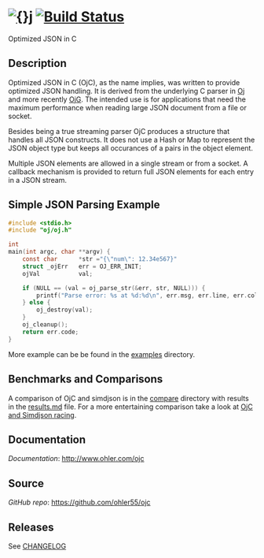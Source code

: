 # [![{}j](http://www.ohler.com/ojc/doc/ojc_128.svg)](http://www.ohler.com/ojc) [![Build Status](https://img.shields.io/travis/ohler55/ojc/master.svg?logo=travis)](http://travis-ci.org/ohler55/ojc?branch=master)

Optimized JSON in C

## Description

Optimized JSON in C (OjC), as the name implies, was written to provide
optimized JSON handling. It is derived from the underlying C parser in
[Oj](http://www.ohler.com/oj) and more recently
[OjG](https://github.com/ohler55/ojg). The intended use is for
applications that need the maximum performance when reading large JSON
document from a file or socket.

Besides being a true streaming parser OjC produces a structure that handles all
JSON constructs. It does not use a Hash or Map to represent the JSON object type
but keeps all occurances of a pairs in the object element.

Multiple JSON elements are allowed in a single stream or from a socket. A
callback mechanism is provided to return full JSON elements for each entry in a
JSON stream.

## Simple JSON Parsing Example

```c
#include <stdio.h>
#include "oj/oj.h"

int
main(int argc, char **argv) {
    const char      *str ="{\"num\": 12.34e567}"
    struct _ojErr   err = OJ_ERR_INIT;
    ojVal           val;

    if (NULL == (val = oj_parse_str(&err, str, NULL))) {
        printf("Parse error: %s at %d:%d\n", err.msg, err.line, err.col);
    } else {
        oj_destroy(val);
    }
    oj_cleanup();
    return err.code;
}
```

More example can be be found in the [examples](examples) directory.

## Benchmarks and Comparisons

A comparison of OjC and simdjson is in the [compare](compare)
directory with results in the [results.md](compare/results.md) file.
For a more entertaining comparison take a look at [OjC and Simdjson racing](misc/compete.md).

## Documentation

*Documentation*: http://www.ohler.com/ojc

## Source

*GitHub* *repo*: https://github.com/ohler55/ojc

## Releases

See [CHANGELOG](CHANGELOG.md)
